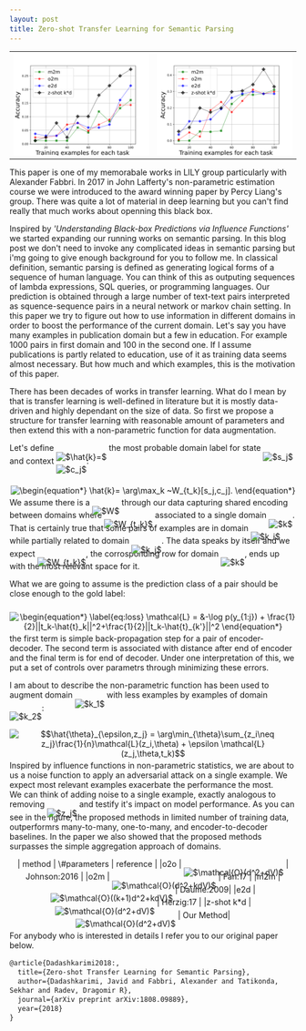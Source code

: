 ```yaml
---
layout: post
title: Zero-shot Transfer Learning for Semantic Parsing
---
```


<table style="width:100%">
  <tr>
 	<th>
	    <img src="/images/m2m-o2m-e2d-cal.svg"/>
	</th>
	<th>
	    <img src="/images/m2m-o2m-e2d-pub.svg"/>
	</th>
  </tr>
</table>
This paper is one of my memorabale works in LILY group particularly with Alexander Fabbri.
In 2017 in John Lafferty's non-parametric estimation course we were introduced to the award winning paper by Percy Liang's group. 
There was quite a lot of material in deep learning but you can't find really that much works about openning this black box. 

Inspired by *'Understanding Black-box Predictions via Influence Functions'* we started expanding our running works on semantic parsing. 
In this blog post we don't need to invoke any complicated ideas in semantic parsing but i'mg going to give enough background for you to follow me. 
In classical definition, semantic parsing is defined as generating logical forms of a sequence of human language. 
You can think of this as outputing sequences of lambda expressions, SQL queries, or programming languages. 
Our prediction is obtained through a large number of text-text pairs interpreted as squence-sequence pairs in a neural network or markov chain setting.
In this paper we try to figure out how to use information in different domains in order to boost the performance of the current domain. 
Let's say you have many examples in publication domain but a few in education. For example 1000 pairs in first domain and 100 in the second one.
If I assume publications is partly related to education, use of it as training data seems almost necessary. 
But how much and which examples, this is the motivation of this paper. 

There has been decades of works in transfer learning. 
What do I mean by that is transfer learning is well-defined in literature but it is mostly data-driven and highly dependant on the size of data.
So first we propose a structure for transfer learning with reasonable amount of parameters and then extend this with a non-parametric function for data augmentation. 

Let's define <img alt="$\hat{k}=$" src="https://rawgit.com/dadashkarimi/dadashkarimi.github.io/master/svgs/542e6b6ddbaa01d7ec246e0b198d1076.svg?invert_in_darkmode" align="middle" width="26.37921pt" height="31.42161pt" style="position:relative;top:10px"/> the most probable domain label for state <img alt="$s_j$" src="https://rawgit.com/dadashkarimi/dadashkarimi.github.io/master/svgs/227f4d8d12b0de49c4ca84f74fa98023.svg?invert_in_darkmode" align="middle" width="13.75836pt" height="14.10255pt" style="position:relative;top:10px"/> and context <img alt="$c_j$" src="https://rawgit.com/dadashkarimi/dadashkarimi.github.io/master/svgs/5b4e948631c62d0fd9a96da246b0e5c3.svg?invert_in_darkmode" align="middle" width="13.16898pt" height="14.10255pt" style="position:relative;top:10px"/>: 
<p align="center"><img alt="\begin{equation*}&#10;  \hat{k}= \arg\max_k ~W_{t_k}[s_j,c_j].&#10;\end{equation*}" src="https://rawgit.com/dadashkarimi/dadashkarimi.github.io/master/svgs/6c585225a9ac1966e961a79c8ca918de.svg?invert_in_darkmode" align="middle" width="173.5965pt" height="26.441415pt" style="position:relative;top:10px"/></p>
We assume there is a <img alt="$W$" src="https://rawgit.com/dadashkarimi/dadashkarimi.github.io/master/svgs/84c95f91a742c9ceb460a83f9b5090bf.svg?invert_in_darkmode" align="middle" width="17.74179pt" height="22.38192pt" style="position:relative;top:10px"/> through our data capturing shared encoding between domains where <img alt="$W_{t_k}$" src="https://rawgit.com/dadashkarimi/dadashkarimi.github.io/master/svgs/c6305193e9ca3d649b9d7c9af217c372.svg?invert_in_darkmode" align="middle" width="26.754915pt" height="22.38192pt" style="position:relative;top:10px"/> associated to a single domain <img alt="$k$" src="https://rawgit.com/dadashkarimi/dadashkarimi.github.io/master/svgs/63bb9849783d01d91403bc9a5fea12a2.svg?invert_in_darkmode" align="middle" width="9.041505pt" height="22.74591pt" style="position:relative;top:10px"/>. 
That is certainly true that some pairs of examples are in domain <img alt="$k_i$" src="https://rawgit.com/dadashkarimi/dadashkarimi.github.io/master/svgs/ec71f47b6aee7b3cd545386b93601915.svg?invert_in_darkmode" align="middle" width="13.15941pt" height="22.74591pt" style="position:relative;top:10px"/> while partially related to domain <img alt="$k_j$" src="https://rawgit.com/dadashkarimi/dadashkarimi.github.io/master/svgs/75c9e9a3fab35d4c380586a9713adfe4.svg?invert_in_darkmode" align="middle" width="14.607615pt" height="22.74591pt" style="position:relative;top:10px"/>.
The data speaks by itself and we expect <img alt="$W_{t_k}$" src="https://rawgit.com/dadashkarimi/dadashkarimi.github.io/master/svgs/c6305193e9ca3d649b9d7c9af217c372.svg?invert_in_darkmode" align="middle" width="26.754915pt" height="22.38192pt" style="position:relative;top:10px"/>, the corrosponding row for domain <img alt="$k$" src="https://rawgit.com/dadashkarimi/dadashkarimi.github.io/master/svgs/63bb9849783d01d91403bc9a5fea12a2.svg?invert_in_darkmode" align="middle" width="9.041505pt" height="22.74591pt" style="position:relative;top:10px"/>, ends up with the most relevant space for it.

What we are going to assume is the prediction class of a pair should be close enough to the gold label: 
<p align="center"><img alt="\begin{equation*}&#10;  \label{eq:loss}&#10;  \mathcal{L} = &amp;-\log p(y_{1:j}) + \frac{1}{2}||t_k-\hat{t}_k||^2+\frac{1}{2}||t_k-\hat{t}_{k'}||^2&#10;\end{equation*}" src="https://rawgit.com/dadashkarimi/dadashkarimi.github.io/master/svgs/88343fd9bb2be52a5c062048193f671c.svg?invert_in_darkmode" align="middle" width="334.1184pt" height="32.950665pt" style="position:relative;top:10px"/></p>
the first term is simple back-propagation step for a pair of encoder-decoder. 
The second term is associated with distance after end of encoder and the final term is for end of decoder.
Under one interpretation of this, we put a set of controls over parametrs through minimizing these errors. 

I am about to describe the non-parametric function has been used to augment domain <img alt="$k_1$" src="https://rawgit.com/dadashkarimi/dadashkarimi.github.io/master/svgs/aa90653a26bc63b138fb304972d81589.svg?invert_in_darkmode" align="middle" width="15.05394pt" height="22.74591pt" style="position:relative;top:10px"/> with less examples by examples of domain <img alt="$k_2$" src="https://rawgit.com/dadashkarimi/dadashkarimi.github.io/master/svgs/a8ebf8c468236800b8ed78d42ddbfa57.svg?invert_in_darkmode" align="middle" width="15.05394pt" height="22.74591pt" style="position:relative;top:10px"/>:

<p align="center"><img alt="$$\hat{\theta}_{\epsilon,z_j} = \arg\min_{\theta}\sum_{z_i\neq z_j}\frac{1}{n}\mathcal{L}(z_i,\theta) + \epsilon \mathcal{L}(z_j,\theta,t_k)$$" src="https://rawgit.com/dadashkarimi/dadashkarimi.github.io/master/svgs/93e10d0815b6f3fccd44c9b2d9f106ca.svg?invert_in_darkmode" align="middle" width="313.29375pt" height="44.682495pt" style="position:relative;top:10px"/></p>

Inspired by influence functions in non-parametric statistics, we are about to us a noise function to apply an adversarial attack on a single example.
We expect most relevant examples exacerbate the performance the most.  
We can think of adding noise to a single example, exactly analogous to removing <img alt="$z_j$" src="https://rawgit.com/dadashkarimi/dadashkarimi.github.io/master/svgs/700a81b4d291f0886b3d00e93646e013.svg?invert_in_darkmode" align="middle" width="13.697805pt" height="14.10255pt" style="position:relative;top:10px"/> and testify it's impact on model performance.
As you can see in the figure, the proposed methods in limited number of training data, outperformrs many-to-many, one-to-many, and encoder-to-decoder baselines. 
In the paper we also showed that the proposed methods surpasses the simple aggregation approach of domains. 

<center>
| method | \#parameters | reference |
|o2o | <img alt="$\mathcal{O}(d^2+dV)$" src="https://rawgit.com/dadashkarimi/dadashkarimi.github.io/master/svgs/6f63643ed191fe3ad50033e0524ff28b.svg?invert_in_darkmode" align="middle" width="83.904315pt" height="26.70657pt" style="position:relative;top:10px"/>  | Johnson:2016 |
|o2m | <img alt="$\mathcal{O}(d^2+kdV)$" src="https://rawgit.com/dadashkarimi/dadashkarimi.github.io/master/svgs/d1ca1e04e531c7353468ecb450c908ec.svg?invert_in_darkmode" align="middle" width="92.9478pt" height="26.70657pt" style="position:relative;top:10px"/> |  Fan:17 | 
|m2m | <img alt="$\mathcal{O}((k+1)d^2+kdV)$" src="https://rawgit.com/dadashkarimi/dadashkarimi.github.io/master/svgs/ab9a71b630af950d15d25009978449ae.svg?invert_in_darkmode" align="middle" width="142.960785pt" height="26.70657pt" style="position:relative;top:10px"/> | Daume:2009|
|e2d | <img alt="$\mathcal{O}(d^2+dV)$" src="https://rawgit.com/dadashkarimi/dadashkarimi.github.io/master/svgs/6f63643ed191fe3ad50033e0524ff28b.svg?invert_in_darkmode" align="middle" width="83.904315pt" height="26.70657pt" style="position:relative;top:10px"/> | Herzig:17 |
|z-shot k*d |<img alt="$\mathcal{O}(d^2+dV)$" src="https://rawgit.com/dadashkarimi/dadashkarimi.github.io/master/svgs/6f63643ed191fe3ad50033e0524ff28b.svg?invert_in_darkmode" align="middle" width="83.904315pt" height="26.70657pt" style="position:relative;top:10px"/> | Our Method|
</center>

For anybody who is interested in details I refer you to our original paper below.

```
@article{Dadashkarimi2018:,
  title={Zero-shot Transfer Learning for Semantic Parsing},
  author={Dadashkarimi, Javid and Fabbri, Alexander and Tatikonda, Sekhar and Radev, Dragomir R},
  journal={arXiv preprint arXiv:1808.09889},
  year={2018}
}
``` 
